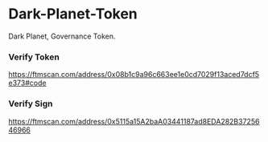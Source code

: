 # Dark-Planet-Token
Dark Planet, Governance Token.

### Verify Token
https://ftmscan.com/address/0x08b1c9a96c663ee1e0cd7029f13aced7dcf5e373#code

### Verify Sign
https://ftmscan.com/address/0x5115a15A2baA03441187ad8EDA282B3725646966